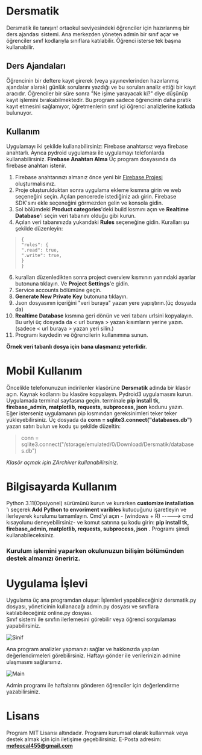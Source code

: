 # Dersmatik
Dersmatik ile tanışın! ortaokul seviyesindeki öğrenciler için hazırlanmış bir ders ajandası sistemi. Ana merkezden yöneten admin bir sınıf açar ve öğrenciler sınıf kodlarıyla sınıflara katılabilir. Öğrenci isterse tek başına kullanabilir.
## Ders Ajandaları
Öğrencinin bir deftere kayıt girerek (veya yayınevlerinden hazırlanmış ajandalar alarak) günlük sorularını yazdığı ve bu soruları analiz ettiği bir kayıt aracıdır. Öğrenciler bir süre sonra "Ne işime yarayacak ki?" diye düşünüp kayıt işlemini bırakabilmektedir. Bu program sadece öğrencinin daha pratik kayıt etmesini sağlamıyor,  öğretmenlerin sınıf içi öğrenci
analizlerine katkıda bulunuyor.
## Kullanım
Uygulamayı iki şekilde kullanabilirsiniz: Firebase anahtarsız veya firebase anahtarlı. Ayrıca pydroid uygulaması ile uygulamayı telefonlarda kullanabilirsiniz.
**Firebase Anahtarı Alma**
Üç program dosyasında da firebase anahtarı istenir. 

 1. Firebase anahtarınızı almanız önce yeni bir [Firebase Projesi](https://console.firebase.google.com/u/0/) oluşturmalısınız.
 2. Proje oluşturulduktan sonra uygulama ekleme kısmına girin ve web seçeneğini seçin. Açılan pencerede istediğiniz adı girin.  Firebase SDK'sını ekle seçeneğini görmezden gelin ve konsola gidin. 
 3.  Sol bölümdeki **Product categories**'deki build kısmını açın ve **Realtime Database**'i seçin veri tabanını olduğu gibi kurun.
 4. Açılan veri tabanınızda yukarıdaki **Rules** seçeneğine gidin. Kuralları şu şekilde düzenleyin:

>     {
>     "rules": {
>     ".read": true,
>     ".write": true,
>     }
>     }

 6. kuralları düzenledikten sonra project overview kısmının yanındaki ayarlar butonuna tıklayın. Ve **Project Settings**'e gidin.
 7. Service accounts bölümüne geçin.
 8. **Generate New Private Key** butonuna tıklayın.
 9. Json dosyasının içeriğini "veri buraya" yazan yere yapıştırın.(üç dosyada da)
 10. **Realtime Database** kısmına geri dönün ve veri tabanı urlsini kopyalayın. Bu urlyi üç dosyada da < url buraya > yazan kısımların yerine yazın. (sadece < url buraya > yazan yeri silin.)
 11. Programı kaydedin ve öğrencilerin kullanımına sunun.

 **Örnek veri tabanlı dosya için bana ulaşmanız yeterlidir.**
 
 # Mobil Kullanım
 Öncelikle telefonunuzun indirilenler klasörüne **Dersmatik** adında bir klasör açın.
 Kaynak kodlarını bu klasöre kopyalayın.
 Pydroid3 uygulamasını kurun.
 Uygulamada terminal sayfasına geçin.
 terminale **pip install tk, firebase_admin, matplotlib, requests, subprocess, json** kodunu yazın. Eğer isterseniz uygulamanın pip kısmından gereksinimleri teker teker yükleyebilirsiniz.
 Üç dosyada da **conn = sqlite3.connect("databases.db")** yazan satırı bulun ve kodu şu şekilde düzeltin:
  >conn = sqlite3.connect("/storage/emulated/0/Download/Dersmatik/databases.db")

*Klasör açmak için ZArchiver kullanabilirsiniz.*
# Bilgisayarda Kullanım
Python 3.11(Opsiyonel) sürümünü kurun ve kurarken **customize installation** 'ı seçerek **Add Python to envoriment varibles** kutucuğunu işaretleyin ve ilerleyerek kurulumu tamamlayın.
Cmd'yi açın - (windows + R) -----> cmd kısayolunu deneyebilirsiniz- ve komut satırına şu kodu girin: **pip install tk, firebase_admin, matplotlib, requests, subprocess, json** .
Programı şimdi kullanabileceksiniz.
### Kurulum işlemini yaparken okulunuzun bilişim bölümünden destek almanızı öneririz.
# Uygulama İşlevi
Uygulama üç ana programdan oluşur: İşlemleri yapabileceğiniz dersmatik.py dosyası, yöneticinin kullanacağı admin.py dosyası ve sınıflara katılabileceğiniz online.py dosyası.  
Sınıf sistemi ile sınıfın ilerlemesini görebilir veya öğrenci sorgulaması yapabilirsiniz.

![Sinif](https://i.ibb.co/nncDmsv/resim-2024-03-02-210433626.png)

Ana program analizler yapmanızı sağlar ve hakkınızda yapılan değerlendirmeleri görebilirsiniz. Haftayı gönder ile verilerinizin admine ulaşmasını sağlarsınız.

![Main](https://i.ibb.co/N9fjPj7/resim-2024-03-02-210711881.png)

Admin programı ile haftalarını gönderen öğrenciler için değerlendirme yazabilirsiniz.
# Lisans
Program MIT Lisansı altındadır. Programı kurumsal olarak kullanmak veya destek almak için için iletişime geçebilirsiniz. E-Posta adresim: **[mefeocal455@gmail.com](mailto:mefeocal455@gmail.com)**
